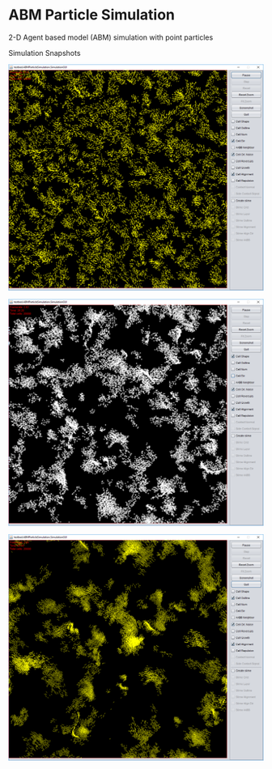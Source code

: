 # ABM Particle Simulation
2-D Agent based model (ABM) simulation with point particles

Simulation Snapshots

![Particle directions](/screenshots/simulation1.png?raw=true)

![Particle shape](/screenshots/simulation2.png?raw=true)

![Particle orientation](/screenshots/simulation3.png?raw=true)